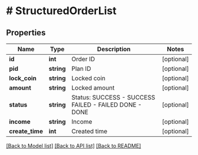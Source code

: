 # # StructuredOrderList

## Properties

Name | Type | Description | Notes
------------ | ------------- | ------------- | -------------
**id** | **int** | Order ID | [optional] 
**pid** | **string** | Plan ID | [optional] 
**lock_coin** | **string** | Locked coin | [optional] 
**amount** | **string** | Locked amount | [optional] 
**status** | **string** | Status:   SUCCESS - SUCCESS  FAILED - FAILED DONE - DONE | [optional] 
**income** | **string** | Income | [optional] 
**create_time** | **int** | Created time | [optional] 

[[Back to Model list]](../../README.md#documentation-for-models) [[Back to API list]](../../README.md#documentation-for-api-endpoints) [[Back to README]](../../README.md)
